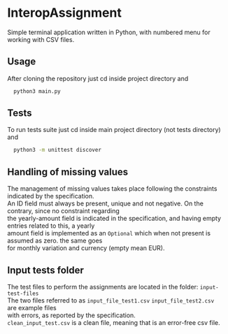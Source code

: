 # InteropAssignment

Simple terminal application written in Python, with numbered menu for working with CSV files.<br />


## Usage

After cloning the repository just cd inside project directory and<br /> 

```bash
  python3 main.py
```

## Tests

To run tests suite just cd inside main project directory (not tests directory) and<br /> 

```bash
  python3 -m unittest discover
```

## Handling of missing values

The management of missing values takes place following the constraints indicated by the specification.<br /> 
An ID field must always be present, unique and not negative. On the contrary, since no constraint regarding<br /> 
the yearly-amount field is indicated in the specification, and having empty entries related to this, a yearly<br /> 
amount field is implemented as an ```Optional``` which when not present is assumed as zero. the same goes <br />
for monthly variation and currency (empty mean EUR).

## Input tests folder

The test files to perform the assignments are located in the folder: ```input-test-files``` <br />
The two files referred to as ```input_file_test1.csv``` ```input_file_test2.csv``` <br /> are example files<br />
with errors, as reported by the specification.<br /> 
```clean_input_test.csv``` is a clean file, meaning that is an error-free csv file.<br />
